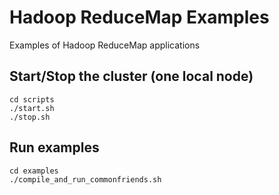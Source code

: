 # Hadoop ReduceMap Examples
Examples of Hadoop ReduceMap applications

## Start/Stop the cluster (one local node)
	cd scripts
	./start.sh
	./stop.sh

## Run examples
	cd examples
	./compile_and_run_commonfriends.sh
